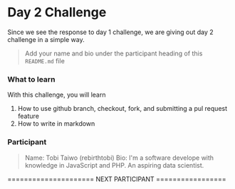 # Day 2 Challenge

Since we see the response to day 1 challenge, we are giving out day 2 challenge in a simple way.
> Add your name and bio under the participant heading of this `README.md` file

### What to learn

With this challenge, you will learn

1) How to use github branch, checkout, fork, and submitting a pul request feature
2) How to write in markdown

### Participant

> Name: Tobi Taiwo (rebirthtobi)
> Bio: I'm a software develope with knowledge in JavaScript and PHP. An aspiring data scientist.

===================== NEXT PARTICIPANT =================